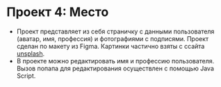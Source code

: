 # Проект 4: Место

* Проект представляет из себя страничку с данными пользователя (аватар, имя, профессия) и фотографиями с подписями. Проект сделан по макету из Figma. Картинки частично взяты с ссайта [unsplash](https://unsplash.com/).
* В проекте можно редактировать имя и профессию пользователя. Вызов попапа для редактирования осуществлен с помощью Java Script.

